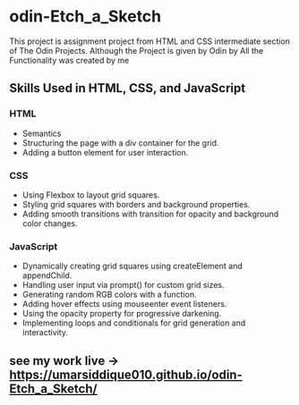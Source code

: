 # odin-Etch_a_Sketch
This project is assignment project from HTML and CSS intermediate section of The Odin Projects. Although the Project is given by Odin by All the Functionality was created by me


## Skills Used in HTML, CSS, and JavaScript
 ### HTML
- Semantics
- Structuring the page with a div container for the grid.
- Adding a button element for user interaction.

### CSS
- Using Flexbox to layout grid squares.
- Styling grid squares with borders and background properties.
- Adding smooth transitions with transition for opacity and background color changes.
### JavaScript
- Dynamically creating grid squares using createElement and appendChild.
- Handling user input via prompt() for custom grid sizes.
- Generating random RGB colors with a function.
- Adding hover effects using mouseenter event listeners.
- Using the opacity property for progressive darkening.
- Implementing loops and conditionals for grid generation and interactivity.

## see my work live -> https://umarsiddique010.github.io/odin-Etch_a_Sketch/
